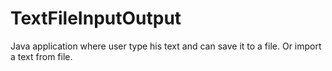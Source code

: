 # TextFileInputOutput
Java application where user type his text and can save it to a file. Or import a text from file.

